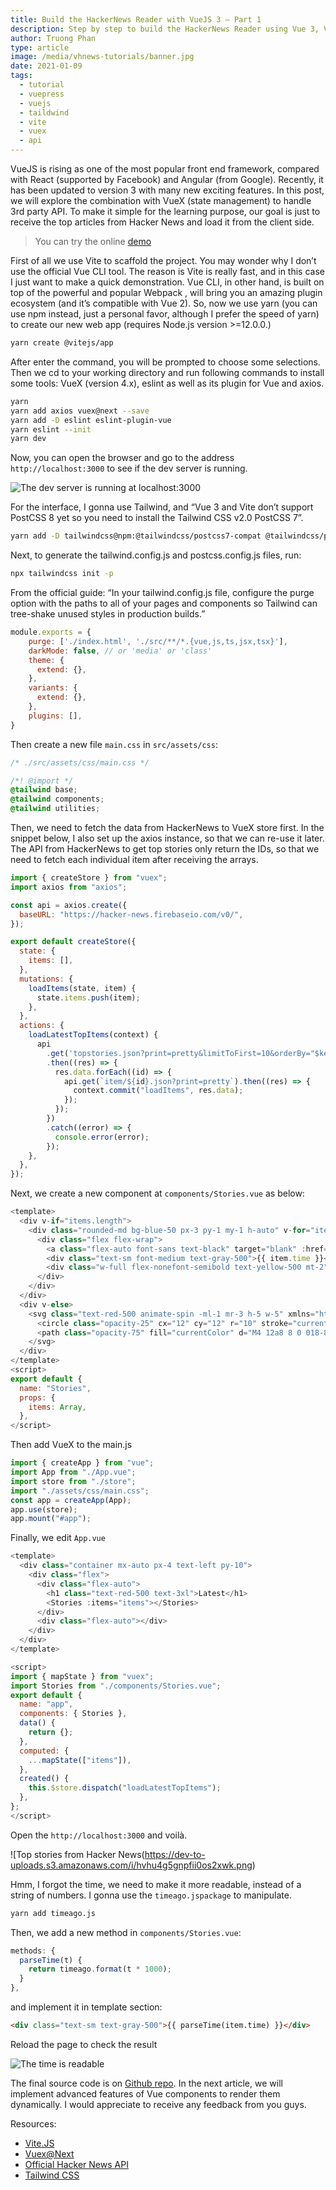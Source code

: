 ```yaml
---
title: Build the HackerNews Reader with VueJS 3 — Part 1
description: Step by step to build the HackerNews Reader using Vue 3, Vite 2, VueX 4 & Tailwind CSS framework.
author: Truong Phan
type: article
image: /media/vhnews-tutorials/banner.jpg
date: 2021-01-09
tags:
  - tutorial
  - vuepress
  - vuejs
  - taildwind
  - vite
  - vuex
  - api
---
```


VueJS is rising as one of the most popular front end framework, compared with React (supported by Facebook) and Angular (from Google). Recently, it has been updated to version 3 with many new exciting features. In this post, we will explore the combination with VueX (state management) to handle 3rd party API. To make it simple for the learning purpose, our goal is just to receive the top articles from Hacker News and load it from the client side.

> You can try the online [demo](https://vhnews.netlify.app/)

First of all we use Vite to scaffold the project. You may wonder why I don’t use the official Vue CLI tool. The reason is Vite is really fast, and in this case I just want to make a quick demonstration. Vue CLI, in other hand, is built on top of the powerful and popular Webpack , will bring you an amazing plugin ecosystem (and it’s compatible with Vue 2). So, now we use yarn (you can use npm instead, just a personal favor, although I prefer the speed of yarn) to create our new web app (requires Node.js version >=12.0.0.)

```bash
yarn create @vitejs/app
```

After enter the command, you will be prompted to choose some selections. Then we cd to your working directory and run following commands to install some tools: VueX (version 4.x), eslint as well as its plugin for Vue and axios.

```bash
yarn
yarn add axios vuex@next --save
yarn add -D eslint eslint-plugin-vue
yarn eslint --init
yarn dev
```

Now, you can open the browser and go to the address `http://localhost:3000` to see if the dev server is running.

![The dev server is running at localhost:3000](https://dev-to-uploads.s3.amazonaws.com/i/zxcn7lzvohswey2pg81q.jpeg)

For the interface, I gonna use Tailwind, and “Vue 3 and Vite don’t support PostCSS 8 yet so you need to install the Tailwind CSS v2.0 PostCSS 7”.

```bash
yarn add -D tailwindcss@npm:@tailwindcss/postcss7-compat @tailwindcss/postcss7-compat postcss@^7 autoprefixer@^9
```

Next, to generate the tailwind.config.js and postcss.config.js files, run:

```bash
npx tailwindcss init -p
```

From the official guide: “In your tailwind.config.js file, configure the purge option with the paths to all of your pages and components so Tailwind can tree-shake unused styles in production builds.”

```javascript
module.exports = {
    purge: ['./index.html', './src/**/*.{vue,js,ts,jsx,tsx}'],
    darkMode: false, // or 'media' or 'class'
    theme: {
      extend: {},
    },
    variants: {
      extend: {},
    },
    plugins: [],
}
```

Then create a new file `main.css` in `src/assets/css`:

```css
/* ./src/assets/css/main.css */

/*! @import */
@tailwind base;
@tailwind components;
@tailwind utilities;
```

Then, we need to fetch the data from HackerNews to VueX store first. In the snippet below, I also set up the axios instance, so that we can re-use it later. The API from HackerNews to get top stories only return the IDs, so that we need to fetch each individual item after receiving the arrays.

```javascript
import { createStore } from "vuex";
import axios from "axios";

const api = axios.create({
  baseURL: "https://hacker-news.firebaseio.com/v0/",
});

export default createStore({
  state: {
    items: [],
  },
  mutations: {
    loadItems(state, item) {
      state.items.push(item);
    },
  },
  actions: {
    loadLatestTopItems(context) {
      api
        .get('topstories.json?print=pretty&limitToFirst=10&orderBy="$key"')
        .then((res) => {
          res.data.forEach((id) => {
            api.get(`item/${id}.json?print=pretty`).then((res) => {
              context.commit("loadItems", res.data);
            });
          });
        })
        .catch((error) => {
          console.error(error);
        });
    },
  },
});

```

Next, we create a new component at `components/Stories.vue` as below:

```javascript
<template>
  <div v-if="items.length">
    <div class="rounded-md bg-blue-50 px-3 py-1 my-1 h-auto" v-for="item in items" :key="item.id">
      <div class="flex flex-wrap">
        <a class="flex-auto font-sans text-black" target="blank" :href="item.url">{{ item.title }}</a>
        <div class="text-sm font-medium text-gray-500">{{ item.time }}</div>
        <div class="w-full flex-nonefont-semibold text-yellow-500 mt-2">{{ item.by }}</div>
      </div>
    </div>
  </div>
  <div v-else>
    <svg class="text-red-500 animate-spin -ml-1 mr-3 h-5 w-5" xmlns="http://www.w3.org/2000/svg" fill="none" viewBox="0 0 24 24">
      <circle class="opacity-25" cx="12" cy="12" r="10" stroke="currentColor" stroke-width="4"></circle>
      <path class="opacity-75" fill="currentColor" d="M4 12a8 8 0 018-8V0C5.373 0 0 5.373 0 12h4zm2 5.291A7.962 7.962 0 014 12H0c0 3.042 1.135 5.824 3 7.938l3-2.647z"></path>
    </svg>
  </div>
</template>
<script>
export default {
  name: "Stories",
  props: {
    items: Array,
  },
</script>
```

Then add VueX to the main.js

```javascript
import { createApp } from "vue";
import App from "./App.vue";
import store from "./store";
import "./assets/css/main.css";
const app = createApp(App);
app.use(store);
app.mount("#app");
```

Finally, we edit `App.vue`

```javascript
<template>
  <div class="container mx-auto px-4 text-left py-10">
    <div class="flex">
      <div class="flex-auto">
        <h1 class="text-red-500 text-3xl">Latest</h1>
        <Stories :items="items"></Stories>
      </div>
      <div class="flex-auto"></div>
    </div>
  </div>
</template>

<script>
import { mapState } from "vuex";
import Stories from "./components/Stories.vue";
export default {
  name: "app",
  components: { Stories },
  data() {
    return {};
  },
  computed: {
    ...mapState(["items"]),
  },
  created() {
    this.$store.dispatch("loadLatestTopItems");
  },
};
</script>

```

Open the `http://localhost:3000` and voilà.

![Top stories from Hacker News(https://dev-to-uploads.s3.amazonaws.com/i/hvhu4g5gnpfii0os2xwk.png)

Hmm, I forgot the time, we need to make it more readable, instead of a string of numbers. I gonna use the `timeago.jspackage` to manipulate.

```bash
yarn add timeago.js
```

Then, we add a new method in `components/Stories.vue`:

```javascript
methods: {
  parseTime(t) {
    return timeago.format(t * 1000);
  }
},
```

and implement it in template section:

```html
<div class="text-sm text-gray-500">{{ parseTime(item.time) }}</div>
```

Reload the page to check the result

![The time is readable](https://dev-to-uploads.s3.amazonaws.com/i/8hprv3fgzjvq24gjufp7.png)

The final source code is on [Github repo](https://github.com/infantiablue/vhnews).
In the next article, we will implement advanced features of Vue components to render them dynamically. I would appreciate to receive any feedback from you guys.

Resources:

* [Vite.JS](https://vitejs.dev/)
* [Vuex@Next](https://next.vuex.vuejs.org/)
* [Official Hacker News API](https://github.com/HackerNews/API)
* [Tailwind CSS](https://tailwindcss.com/)
